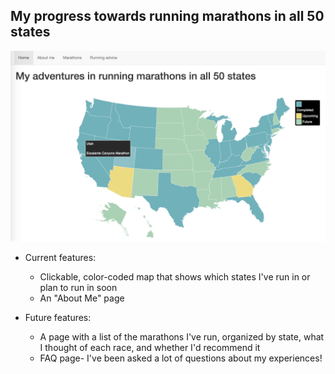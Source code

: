 ## My progress towards running marathons in all 50 states

![Map screenshot](image.jpg)

* Current features:
	* Clickable, color-coded map that shows which states I've run in or plan to run in soon
	* An "About Me" page

* Future features:
	* A page with a list of the marathons I've run, organized by state, what I thought of each race, and whether I'd recommend it
	* FAQ page- I've been asked a lot of questions about my experiences!

